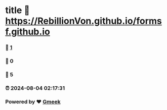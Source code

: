# title  :link: https://RebillionVon.github.io/formsf.github.io 
### :page_facing_up: [1](https://RebillionVon.github.io/formsf.github.io/tag.html) 
### :speech_balloon: 0 
### :hibiscus: 5 
### :alarm_clock: 2024-08-04 02:17:31 
### Powered by :heart: [Gmeek](https://github.com/Meekdai/Gmeek)
